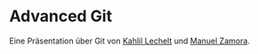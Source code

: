 # Advanced Git 

Eine Präsentation über Git von [Kahlil Lechelt](http://github.com/kahlil) und [Manuel Zamora](http://zamora.de/).

